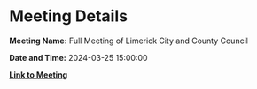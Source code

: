 # Meeting Details

**Meeting Name:** Full Meeting of Limerick City and County Council

**Date and Time:** 2024-03-25 15:00:00

**[Link to Meeting](https://www.limerick.ie/council/whats-on/full-meeting-of-limerick-city-and-county-council-6)**
